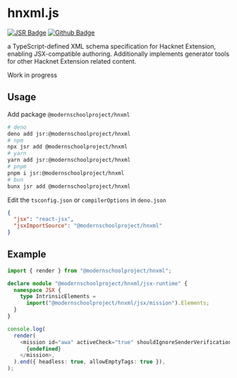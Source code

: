 # hnxml.js

[![JSR Badge](https://jsr.io/badges/@modernschoolproject/hnxml)](https://jsr.io/@modernschoolproject/hnxml)
[![Github Badge](https://img.shields.io/badge/Github-hnxml-black?logo=github)](https://github.com/Modern-School/hnxml)

a TypeScript-defined XML schema specification for Hacknet Extension, enabling
JSX-compatible authoring. Additionally implements generator tools for other
Hacknet Extension related content.

Work in progress

## Usage

Add package `@modernschoolproject/hnxml`

```bash
# deno 
deno add jsr:@modernschoolproject/hnxml
# npm
npx jsr add @modernschoolproject/hnxml
# yarn
yarn add jsr:@modernschoolproject/hnxml
# pnpm
pnpm i jsr:@modernschoolproject/hnxml
# bun
bunx jsr add @modernschoolproject/hnxml
```

Edit the `tsconfig.json` or `compilerOptions` in `deno.json`

```json
{
  "jsx": "react-jsx",
  "jsxImportSource": "@modernschoolproject/hnxml"
}
```

## Example

```ts
import { render } from "@modernschoolproject/hnxml";

declare module "@modernschoolproject/hnxml/jsx-runtime" {
  namespace JSX {
    type IntrinsicElements =
      import("@modernschoolproject/hnxml/jsx/mission").Elements;
  }
}

console.log(
  render(
    <mission id="awa" activeCheck="true" shouldIgnoreSenderVerification="true">
      {undefined}
    </mission>,
  ).end({ headless: true, allowEmptyTags: true }),
);
```
